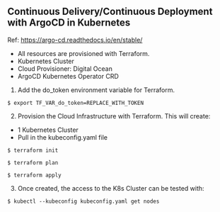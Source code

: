 ## Continuous Delivery/Continuous Deployment with ArgoCD in Kubernetes

Ref: https://argo-cd.readthedocs.io/en/stable/

- All resources are provisioned with Terraform.
- Kubernetes Cluster
- Cloud Provisioner: Digital Ocean
- ArgoCD Kubernetes Operator CRD

1. Add the do_token environment variable for Terraform.
```
$ export TF_VAR_do_token=REPLACE_WITH_TOKEN
```

2. Provision the Cloud Infrastructure with Terraform.
This will create:
- 1 Kubernetes Cluster
- Pull in the kubeconfig.yaml file

````
$ terraform init

$ terraform plan

$ terraform apply
````

3. Once created, the access to the K8s Cluster can be tested with:
```
$ kubectl --kubeconfig kubeconfig.yaml get nodes
```
 